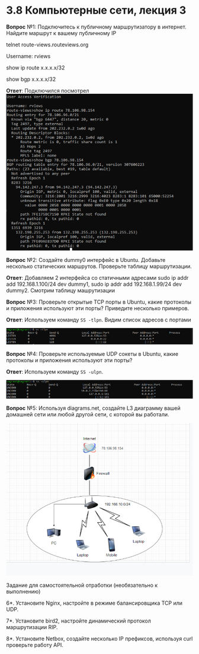 # 3.8 Компьютерные сети, лекция 3

**Вопрос** №1: Подключитесь к публичному маршрутизатору в интернет. Найдите маршрут к вашему публичному IP

telnet route-views.routeviews.org

Username: rviews

show ip route x.x.x.x/32

show bgp x.x.x.x/32

**Ответ**: Подключился посмотрел ![img.png](img.png)

**Вопрос** №2: Создайте dummy0 интерфейс в Ubuntu. Добавьте несколько статических маршрутов. Проверьте таблицу маршрутизации.

**Ответ**: Добавляем 2 интерфейса со статичными адресами sudo ip addr add 192.168.1.100/24 dev dummy1, sudo ip addr add 192.168.1.99/24 dev dummy2. Смотрим таблицу машрутизации

**Вопрос** №3: Проверьте открытые TCP порты в Ubuntu, какие протоколы и приложения используют эти порты? Приведите несколько примеров.

**Ответ**: Используем команду `SS -tlpn`. Видим список адресов с портами 

![img_5.png](img_5.png)

**Вопрос** №4: Проверьте используемые UDP сокеты в Ubuntu, какие протоколы и приложения используют эти порты?

**Ответ**: Используем команду `SS -ulpn`. 

![img_6.png](img_6.png)

**Вопрос** №5: Используя diagrams.net, создайте L3 диаграмму вашей домашней сети или любой другой сети, с которой вы работали.

![img_1.png](img_1.png)


Задание для самостоятельной отработки (необязательно к выполнению)

6*. Установите Nginx, настройте в режиме балансировщика TCP или UDP.


7*. Установите bird2, настройте динамический протокол маршрутизации RIP.


8*. Установите Netbox, создайте несколько IP префиксов, используя curl проверьте работу API.


